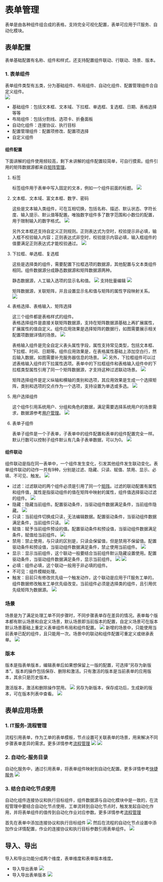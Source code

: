 # 表单管理
表单是由各种组件组合成的表格，支持完全可视化配置，表单可应用于IT服务、自动化模块。

## 表单配置
表单基础配置有名称、组件和样式，还支持配置组件联动、行联动、场景、版本。

### 1. 表单组件
表单组件类型有五类，分为基础组件、布局组件、自动化组件、配置管理组件合自定义组件。  
![](README_IMAGES/form/widget.png)
- 基础组件：包括文本框、文本域、下拉框、单选框、复选框、日期、表格选择等等
- 布局组件：包括分割线、选项卡、折叠面板
- 自动化组件：连接协议、执行目标
- 配置管理组件：配置项修改、配置项选择
- 自定义组件

#### 组件配置
下面讲解的组件使用频较高，剩下未讲解的组件配置较简单，可自行摸索。组件引用的矩阵数据源都来自[矩阵管理](../100.系统配置/矩阵管理.md)。
1. 标签
   
   标签组件用于表单中写入固定的文本，例如一个组件前面的标题。
   ![](README_IMAGES/form/tag.png)

2. 文本框、文本域、富文本框、数字、密码
   
   这些是文本输入类组件，可在互相切换，包括名称、描述、默认状态、字符长度、输入提示、默认值等配置。唯独数字组件多了数字范围和小数位的配置，用于限制输入的数字格式。
   ![](README_IMAGES/form/number.png)

   另外文本框还支持自定义正则规则。正则表达式为空时，校验提示非必填，输入框不校验输入内容；正则表达式非空时，校验提示内容必填，输入框组件的值要满足正则表达式才能校验通过。
   ![](README_IMAGES/form/regular_verification.png)

3. 下拉框、单选框、复选框
   
   这些是选择类的组件，需要配置下拉框选项的数据源，其他配置与文本类组件相同。组件数据源分成静态数据源和矩阵数据源两种。
   
   静态数据源，人工输入选项的显示名和值。
   ![](README_IMAGES/form/static_datasource.png)
   支持批量编辑
   ![](README_IMAGES/form/batchedit.gif)

   矩阵数据源，关联矩阵，并且设置显示名和值与矩阵的属性字段映射关系。
   ![](README_IMAGES/form/datasource_matrix.png)
   
4. 表格选择、表格输入、矩阵选择
   
   这三个组件都是表格样式的组件。<br>
   表格选择组件是直接关联矩阵数据源，支持在矩阵数据源基础上再扩展属性，扩展属性的值自定义。组件应用效果是选择矩阵的数据行，如图需要展示相关配置项数据详情的场景。
   ![](README_IMAGES/form/table_selection.png)

   表格输入组件是完全自定义表头属性字段，属性支持常见类型，包括文本框、下拉框、时间、日期等。组件应用效果是，在表格属性基础上添加空白行，然后输入数据，如图需要补充服务器信息的场景。
   ![](README_IMAGES/form/table_input.png)
   另外，下拉框组件可以过滤表格输入组件的下拉属性选项。表单中的下拉框组件和表格输入组件中的下拉框类型属性引用了同一个矩阵数据源，才支持这种过滤联动场景。
   ![](README_IMAGES/form/select_filter_table.png)

   矩阵选择组件是定义纵轴和横轴的类别和选项，其应用效果是生成一个选择矩阵，类别和选项的交点作为一个选项，支持设置为单选或多选。
   ![](README_IMAGES/form/table_matrix.png)

5. 用户选择组件
   
   这个组件引用系统用户、分组和角色的数据，满足需要选择系统用户的场景需求，数据源参考[用户管理](../100.系统配置/用户和权限.md)。
   ![](README_IMAGES/form/userselect.png)

6. 表单子组件
   
   表单子组件是一个子表单，子表单中的组件配置和表单的组件配置完全一样。默认行数可以控制子组件默认有几条子表单数据，可以为0。
   ![](README_IMAGES/form/list_subcomponents.gif)

#### 组件联动
组件联动是指在同一表单中，一个组件发生变化，引发其他组件发生联动变化。表单组件联动的动作一共有9种，分别是过滤、隐藏、只读、赋值、禁用、显示、必填、不可见、触发。
![](README_IMAGES/form/linkage.png)

- 过滤：过滤联动的两个组件必须是引用了同一个[矩阵](../100.系统配置/矩阵管理.md)。过滤的联动配置有属性和组件值，属性是指驱动组件的值在矩阵中映射的属性，组件值选择驱动过滤的组件。
  ![](README_IMAGES/form/linkage_filter.png)
- 隐藏：隐藏当前组件。配置驱动条件，当驱动组件数据满足条件，当前组件隐藏。
  ![](README_IMAGES/form/linkage_hide.png)
- 只读：当前组件切换成只读，无法编辑数据。配置驱动条件，当驱动组件数据满足条件，当前组件只读。
  ![](README_IMAGES/form/linkage_readonly.png)
- 赋值：赋予当前组件预设的值。配置驱动条件和预设值，当驱动组件数据满足条件，赋值给当前组件。
  ![](README_IMAGES/form/linkage_assignment.png)
- 禁用：禁止使用，与只读的区别是，只读会保留值，但是禁用不保留值。配置驱动条件和预设值，当驱动组件数据满足条件，禁止使用当前组件。
  ![](README_IMAGES/form/linkage_disable.png)
- 显示：显示当前组件，这个联动一般要结合当前组件默认隐藏设置使用。配置驱动条件，当驱动组件数据满足条件，显示当前组件。
  ![](README_IMAGES/form/default_hide.png)
  ![](README_IMAGES/form/linkage_invisible.png)
- 必填：组件必填，这个联动一般用于非必填的组件。
- 不可见：组件模糊处理。
- 触发：目前只有修改优先级一个触发动作，这个联动是应用于IT服务工单的，组件数据修改触发工单优先级改变。当前组件必须是选择类的组件，且引用优先级矩阵为数据源。
  ![](README_IMAGES/form/linkage_modifypriority.gif)

### 场景
场景是为了满足处理工单不同步骤时，不同步骤表单存在差异的情况。表单每个版本都有默认场景和自定义场景，默认场景即当前版本的配置，自定义场景可在版本默认场景基础上重定义表单组件布局和组件配置。
![](README_IMAGES/form/scene.png)
新增的场景中，只能使用当前表单已配的组件，且只能用一次。场景中的联动和组件配置可重定义或继承表单。
![](README_IMAGES/form/add_scene.gif)

### 版本
版本是指表单版本，编辑表单后如果想保留上一版的配置，可选择“另存为新版本”。版本的操作包括保存、删除和激活。只有激活的版本是当前表单的应用版本，其余只是历史版本。

激活版本，激活和删除操作禁用。
![](README_IMAGES/form/version_actived.png)
另存为新版本，保存成功后，生成新的版本，可在版本列表中查看。
![](README_IMAGES/form/version_save.png)

## 表单应用场景
### 1. IT服务-流程管理
流程引用表单，作为工单的表单模板，节点设置可关联表单的场景，用来解决不同步骤表单差异的需求。更多详情参考[流程管理](../2.IT服务/流程管理/流程管理.md)
![](README_IMAGES/form/link_process.png)
![](README_IMAGES/form/scene_process.png)

### 2. 自动化-服务目录
自动化服务中，通过引用表单，将表单组件映射到自动化配置。更多详情参考[快捷服务](../5.自动化/快捷服务/快捷服务.md)
![](README_IMAGES/form/link_automation.png)

### 3. 结合自动化节点使用
自动化组件连接协议和执行目标组件，组件数据源与自动化模块中是一致的，在流程管理中要结合自动化节点使用，工单流转到自动化节点时，触发发起自动化作用，并将表单组件的值传到自动化作业对应参数。更多详情参考[流程管理](../2.IT服务/流程管理/流程管理.md)

首先在表单中添加连接协议和执行目标组件
![](README_IMAGES/form/configuration_widget.png)
然后在流程的自动化节点设置中添加作业详情配置，作业的连接协议和执行目标参数引用表单组件。
![](README_IMAGES/form/job_details.gif)

## 导入、导出
导入和导出功能分成两个维度，表单维度和表单版本维度。
- 导入导出表单
  ![](README_IMAGES/form/import.png)
- 导入导出表单版本
  ![](README_IMAGES/form/version_import.png)